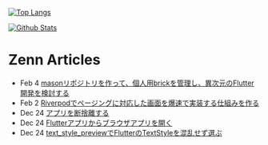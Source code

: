 [![Top Langs](https://github-readme-stats.vercel.app/api/top-langs?username=K9i-0&langs_count=8&layout=compact)](https://github.com/anuraghazra/github-readme-stats)

[![Github Stats](https://github-readme-stats.vercel.app/api?username=K9i-0&count_private=true&show_icons=true)](https://github.com/anuraghazra/github-readme-stats)

# Zenn Articles

<!-- profile updater begin: zenn -->
- Feb 4 [masonリポジトリを作って、個人用brickを管理し、異次元のFlutter開発を検討する](https://zenn.dev/toridori/articles/859aa1999ece9a)
- Feb 2 [Riverpodでページングに対応した画面を爆速で実装する仕組みを作る](https://zenn.dev/toridori/articles/b8c333e1bb8b9b)
- Dec 24 [アプリを断捨離する](https://zenn.dev/k9i/articles/1c370730e036aa)
- Dec 24 [Flutterアプリからブラウザアプリを開く](https://zenn.dev/k9i/articles/0bdfdd107e8aa5)
- Dec 24 [text_style_previewでFlutterのTextStyleを混乱せず選ぶ](https://zenn.dev/k9i/articles/b749113d071e6a)
<!-- profile updater end: zenn -->

<!--
**K9i-0/K9i-0** is a ✨ _special_ ✨ repository because its `README.md` (this file) appears on your GitHub profile.

Here are some ideas to get you started:

- 🔭 I’m currently working on ...
- 🌱 I’m currently learning ...
- 👯 I’m looking to collaborate on ...
- 🤔 I’m looking for help with ...
- 💬 Ask me about ...
- 📫 How to reach me: ...
- 😄 Pronouns: ...
- ⚡ Fun fact: ...
-->
